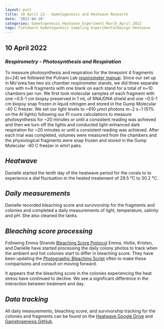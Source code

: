 ```yaml
---
layout: post
title: 10 April 22 - Gametogenesis and Heatwave Research
date: '2022-04-10'
categories: Gametogenesis_Heatwave_Experiment_March_April_2022
tags: Fieldwork Gametogenesis Sampling ExperimentalDesign Heatwave
---
```


## 10 April 2022

### *Respirometry - Photosynthesis and Respiration*
To measure photosynthesis and respiration for the timepoint 4 fragments (n=24) we followed the Putnam Lab [respirometer manual](https://github.com/Putnam-Lab/Lab_Management/blob/master/Lab_Resources/Equipment_Protocols/Respirometry_Protocol/Respirometry_Manual.md). Since our set up in Mo'orea has two six chamber respirometer stands, we did three separate runs with n=8 fragments with one blank on each stand for a total of n=10 chambers per run. We first took molecular samples of each fragment with one ~0.5-1 cm biopsy preserved in 1 mL of RNA/DNA shield and one ~0.5-1 cm biopsy snap frozen in liquid nitrogen and stored in the Gump Molecular -40 C freezer. We set our light levels to ~610 μmol photons m−2 s−1 (51% on the AI lights) following our PI cuvre calculations to measure photosynthesis for ~20 minutes or until a consistent reading was achieved and then we turn off the lights and conducted light-enhanced dark respiration for ~20 minutes or until a consistent reading was achieved. After each trial was completed, volumes were measured from the chambers and the physiological fragments were snap frozen and stored in the Gump Molecular -40 C freezer in whirl paks.

## *Heatwave*
Danielle started the tenth day of the heatwave period for the corals to to experience a diel fluctuation in the heated treatement of 29.5 °C to 30.2 °C.

## *Daily measurements*
Danielle recorded bleaching score and survivorship for the fragments and colonies and completed a daily measurements of light, temperature, salinity and pH. She also cleaned the tanks.

## *Bleaching score processing*
Following Emma Strands [Bleaching Score Protocol](https://github.com/emmastrand/EmmaStrand_Notebook/blob/master/_posts/2019-10-28-ImageJ-Analysis-Protocols.md#-bleaching_score) Emma, Hollie, Kristen, and Danielle have started processing the daily colony photos to track when the ambient and hot colonies start to differ in bleaching score. They have been updating the [Photographic Bleaching Script](https://github.com/daniellembecker/Gametogenesis/blob/main/RAnalysis/scripts/Photographic_Bleaching.pdf) often to make these comparisons and consult on moving forward. 

It appears that the bleaching score in the colonies experiencing the heat stress have continued to decline. We see a significant difference in the interaction between treatment and day.

## *Data tracking*
All daily measurements, bleaching score, and survivorship tracking for the colonies and fragments can be found on the [Heatwave Google Drive](https://drive.google.com/drive/u/0/folders/1f0I4fi72gqcFtxoOj08j3n1DRL2GLVKw) and [Gametogenesis GitHub](https://github.com/daniellembecker/Gametogenesis).
